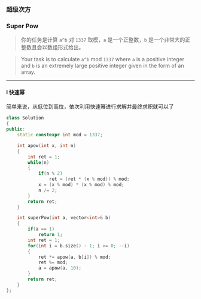 ### 超级次方
### Super Pow

> 你的任务是计算 `a^b` 对 `1337` 取模，`a` 是一个正整数，`b` 是一个非常大的正整数且会以数组形式给出。  

> Your task is to calculate `a^b` mod `1337` where `a` is a positive integer and `b` is an extremely large positive integer given in the form of an array.

----------

#### I 快速幂

简单来说，从低位到高位，依次利用快速幂进行求解并最终求积就可以了

```cpp
class Solution 
{
public:
    static constexpr int mod = 1337;

    int apow(int x, int n)
    {
        int ret = 1;
        while(n)
        {
            if(n % 2)
                ret = (ret * (x % mod)) % mod;
            x = (x % mod) * (x % mod) % mod;
            n /= 2;
        }
        return ret;
    }

    int superPow(int a, vector<int>& b) 
    {
        if(a == 1)
            return 1;
        int ret = 1;
        for(int i = b.size() - 1; i >= 0; --i)
        {
            ret *= apow(a, b[i]) % mod;
            ret %= mod;
            a = apow(a, 10);
        }
        return ret;
    }
};
```
